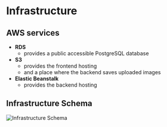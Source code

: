 # Infrastructure

## AWS services

- **RDS**
  - provides a public accessible PostgreSQL database
- **S3**
  - provides the frontend hosting
  - and a place where the backend saves uploaded images
- **Elastic Beanstalk**
  - provides the backend hosting

## Infrastructure Schema

![Infrastructure Schema](./screenshots/Infrastructure.jpg)
